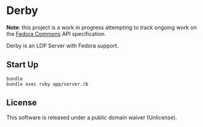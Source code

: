 Derby
=====

__Note__: this project is a work in progress attempting to track ongoing work on
the [Fedora Commons](http://fedorarepository.org/) API specification.

Derby is an LDP Server with Fedora support.

Start Up
--------

```
bundle
bundle exec ruby app/server.rb 
```

License
-------

This software is released under a public domain waiver (Unlicense).


